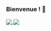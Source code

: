 ### Bienvenue ! 👋


<a href="https://github.com/eliwena">
  <img align="center" src="https://github-readme-stats.vercel.app/api?username=eliwena&count_private=true&show_icons=true&theme=radical&hide=issues, stars" />
</a>
<a href="https://github.com/eliwena">
  <img align="center" src="https://github-readme-stats.vercel.app/api/top-langs/?username=eliwena&layout=compact&theme=radical" />
</a>
